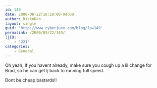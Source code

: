 ```yaml
---
id: 149
date: 2000-09-22T10:19:00-04:00
author: DizkoDan
layout: single
guid: 'http://www.cyberjunx.com/blog/?p=149'
permalink: /2000/09/22/149/
ljID:
    - '221'
categories:
    - General
---
```


Oh yeah, If you havent already, make sure you cough up a lil change for Brad, so he can get lj back to running full speed.

Dont be cheap bastards!!